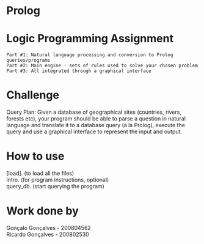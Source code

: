 # Prolog
# Logic Programming Assignment

    Part #1: Natural language processing and conversion to Prolog queries/programs
    Part #2: Main engine - sets of rules used to solve your chosen problem
    Part #3: All integrated through a graphical interface

# Challenge
Query Plan: Given a database of geographical sites (countries, rivers, forests etc), your program should be able to parse a question in natural language and translate it to a database query (a la Prolog), execute the query and use a graphical interface to represent the input and output.

# How to use
[load].   (to load all the files)  
intro.    (for program instructions, optional)  
query_db. (start querying the program)  


# Work done by
Gonçalo Gonçalves - 200804562  
Ricardo Gonçalves - 200802530  